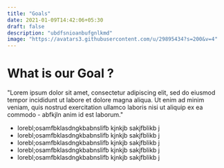 ```yaml
---
title: "Goals"
date: 2021-01-09T14:42:06+05:30
draft: false
description: "ubdfsnioanbufgnlkmd"
image: "https://avatars3.githubusercontent.com/u/29895434?s=200&v=4"
---
```



# What is our Goal ?
"Lorem ipsum dolor sit amet, consectetur adipiscing elit, sed do eiusmod tempor incididunt ut labore et dolore magna aliqua. Ut enim ad minim veniam, quis nostrud exercitation ullamco laboris nisi ut aliquip ex ea commodo - abfkjln
 anim id est laborum."

- lorebl;osamfbklasdngkbabnslifb kjnkjb sakjfblikb j
- lorebl;osamfbklasdngkbabnslifb kjnkjb sakjfblikb j
- lorebl;osamfbklasdngkbabnslifb kjnkjb sakjfblikb j
- lorebl;osamfbklasdngkbabnslifb kjnkjb sakjfblikb j
- lorebl;osamfbklasdngkbabnslifb kjnkjb sakjfblikb j
